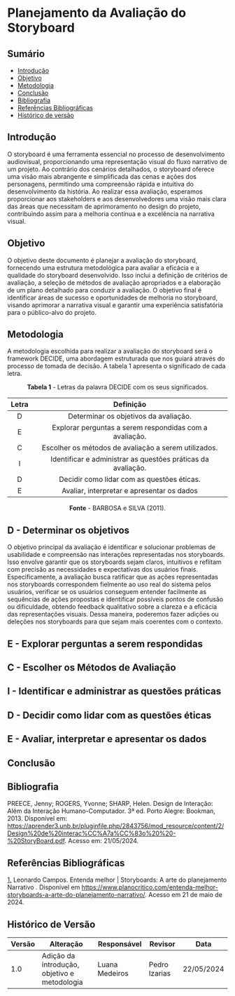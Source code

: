 # Planejamento da Avaliação do Storyboard


## Sumário

* [Introdução](#Introdução)
* [Objetivo](#Objetivo)
* [Metodologia](#Metodologia)
* [Conclusão](#Conclusão)
* [Bibliografia](#Bibliografia)
* [Referências Bibliográficas](#Referências-Bibliográficas)
* [Histórico de versão](#Histórico-de-versão)

## Introdução
O storyboard é uma ferramenta essencial no processo de desenvolvimento audiovisual, proporcionando uma representação visual do fluxo narrativo de um projeto. Ao contrário dos cenários detalhados, o storyboard oferece uma visão mais abrangente e simplificada das cenas e ações dos personagens, permitindo uma compreensão rápida e intuitiva do desenvolvimento da história. Ao realizar essa avaliação, esperamos proporcionar aos stakeholders e aos desenvolvedores uma visão mais clara das áreas que necessitam de aprimoramento no design do projeto, contribuindo assim para a melhoria contínua e a excelência na narrativa visual.

## Objetivo
O objetivo deste documento é planejar a avaliação do storyboard, fornecendo uma estrutura metodológica para avaliar a eficácia e a qualidade do storyboard desenvolvido. Isso inclui a definição de critérios de avaliação, a seleção de métodos de avaliação apropriados e a elaboração de um plano detalhado para conduzir a avaliação. O objetivo final é identificar áreas de sucesso e oportunidades de melhoria no storyboard, visando aprimorar a narrativa visual e garantir uma experiência satisfatória para o público-alvo do projeto.

## Metodologia
A metodologia escolhida para realizar a avaliação do storyboard será o framework DECIDE, uma abordagem estruturada que nos guiará através do processo de tomada de decisão. A tabela 1 apresenta o significado de cada letra.

<center>

**Tabela 1** - Letras da palavra DECIDE com os seus significados.

| Letra |                          Definição                           |
| :---: | :----------------------------------------------------------: |
|   D   |            Determinar os objetivos da avaliação.             |
|   E   |   Explorar perguntas a serem respondidas com a avaliação.    |
|   C   |     Escolher os métodos de avaliação a serem utilizados.     |
|   I   | Identificar e administrar as questões práticas da avaliação. |
|   D   |          Decidir como lidar com as questões éticas.          |
|   E   |          Avaliar, interpretar e apresentar os dados          |

**Fonte** - BARBOSA e SILVA (2011).

</center>

## D -  Determinar os objetivos
O objetivo principal da avaliação é identificar e solucionar problemas de usabilidade e compreensão nas interações representadas nos storyboards. Isso envolve garantir que os storyboards sejam claros, intuitivos e reflitam com precisão as necessidades e expectativas dos usuários finais. Especificamente, a avaliação busca ratificar que as ações representadas nos storyboards correspondem fielmente ao uso real do sistema pelos usuários, verificar se os usuários conseguem entender facilmente as sequências de ações propostas e identificar possíveis pontos de confusão ou dificuldade, obtendo feedback qualitativo sobre a clareza e a eficácia das representações visuais. Dessa maneira, poderemos fazer adições ou deleções nos storyboards para que sejam mais coerentes com o contexto.


## E - Explorar perguntas a serem respondidas

## C - Escolher os Métodos de Avaliação

## I - Identificar e administrar as questões práticas

## D - Decidir como lidar com as questões éticas

## E -  Avaliar, interpretar e apresentar os dados

## Conclusão

## Bibliografia
PREECE, Jenny; ROGERS, Yvonne; SHARP, Helen. Design de Interação: Além da Interação Humano-Computador. 3ª ed. Porto Alegre: Bookman, 2013. Disponível em: https://aprender3.unb.br/pluginfile.php/2843756/mod_resource/content/2/Design%20de%20interac%CC%A7a%CC%83o%20%20-%20StoryBoard.pdf. Acesso em: 21/05/2024.

## Referências Bibliográficas
<a id="REF1" href="#anchor_1">1.</a> Leonardo Campos. Entenda melhor | Storyboards: A arte do planejamento Narrativo . Disponível em https://www.planocritico.com/entenda-melhor-storyboards-a-arte-do-planejamento-narrativo/. Acesso em 21 de maio de 2024.

## Histórico de Versão

| Versão | Alteração                         | Responsável     | Revisor               | Data       |
| ------ | --------------------------------- | --------------- | --------------------- | ---------- |
| 1.0    | Adição da introdução, objetivo e metodologia | Luana Medeiros | Pedro Izarias           | 22/05/2024 |


